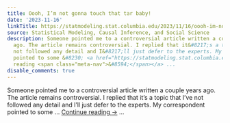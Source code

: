 ```yaml
---
title: Oooh, I’m not gonna touch that tar baby!
date: '2023-11-16'
linkTitle: https://statmodeling.stat.columbia.edu/2023/11/16/oooh-im-not-gonna-touch-that-tar-baby/
source: Statistical Modeling, Causal Inference, and Social Science
description: Someone pointed me to a controversial article written a couple years
  ago. The article remains controversial. I replied that it&#8217;s a topic that I&#8217;ve
  not followed any detail and I&#8217;ll just defer to the experts. My correspondent
  pointed to some &#8230; <a href="https://statmodeling.stat.columbia.edu/2023/11/16/oooh-im-not-gonna-touch-that-tar-baby/">Continue
  reading <span class="meta-nav">&#8594;</span></a> ...
disable_comments: true
---
```

Someone pointed me to a controversial article written a couple years ago. The article remains controversial. I replied that it&#8217;s a topic that I&#8217;ve not followed any detail and I&#8217;ll just defer to the experts. My correspondent pointed to some &#8230; <a href="https://statmodeling.stat.columbia.edu/2023/11/16/oooh-im-not-gonna-touch-that-tar-baby/">Continue reading <span class="meta-nav">&#8594;</span></a> ...